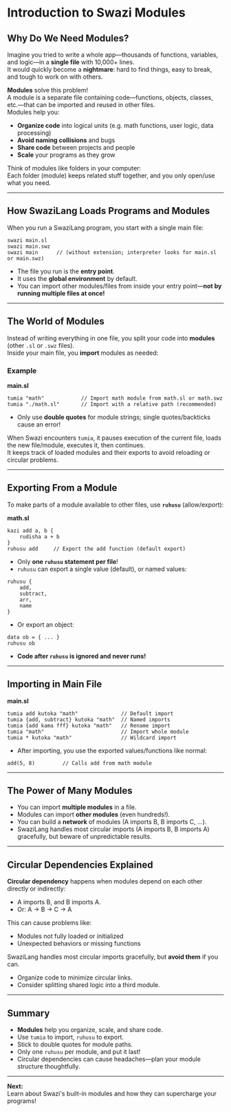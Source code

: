 # Introduction to Swazi Modules

## Why Do We Need Modules?

Imagine you tried to write a whole app—thousands of functions, variables, and logic—in a **single file** with 10,000+ lines.  
It would quickly become a **nightmare**: hard to find things, easy to break, and tough to work on with others.

**Modules** solve this problem!  
A module is a separate file containing code—functions, objects, classes, etc.—that can be imported and reused in other files.  
Modules help you:
- **Organize code** into logical units (e.g. math functions, user logic, data processing)
- **Avoid naming collisions** and bugs
- **Share code** between projects and people
- **Scale** your programs as they grow

Think of modules like folders in your computer:  
Each folder (module) keeps related stuff together, and you only open/use what you need.

---

## How SwaziLang Loads Programs and Modules

When you run a SwaziLang program, you start with a single main file:

```
swazi main.sl
swazi main.swz
swazi main      // (without extension; interpreter looks for main.sl or main.swz)
```

- The file you run is the **entry point**.
- It uses the **global environment** by default.
- You can import other modules/files from inside your entry point—**not by running multiple files at once!**

---

## The World of Modules

Instead of writing everything in one file, you split your code into **modules** (other `.sl` or `.swz` files).  
Inside your main file, you **import** modules as needed:

### Example

**main.sl**
```swazi
tumia "math"            // Import math module from math.sl or math.swz
tumia "./math.sl"       // Import with a relative path (recommended)
```
- Only use **double quotes** for module strings; single quotes/backticks cause an error!

When Swazi encounters `tumia`, it pauses execution of the current file, loads the new file/module, executes it, then continues.  
It keeps track of loaded modules and their exports to avoid reloading or circular problems.

---

## Exporting From a Module

To make parts of a module available to other files, use **`ruhusu`** (allow/export):

**math.sl**
```swazi
kazi add a, b {
    rudisha a + b
}
ruhusu add     // Export the add function (default export)
```
- Only **one `ruhusu` statement per file**!
- `ruhusu` can export a single value (default), or named values:
```swazi
ruhusu {
    add,
    subtract,
    arr,
    name
}
```
- Or export an object:
```swazi
data ob = { ... }
ruhusu ob
```
- **Code after `ruhusu` is ignored and never runs!**

---

## Importing in Main File

**main.sl**
```swazi
tumia add kutoka "math"              // Default import
tumia {add, subtract} kutoka "math"  // Named imports
tumia {add kama fff} kutoka "math"   // Rename import
tumia "math"                         // Import whole module
tumia * kutoka "math"                // Wildcard import
```
- After importing, you use the exported values/functions like normal:
```swazi
add(5, 8)         // Calls add from math module
```

---

## The Power of Many Modules

- You can import **multiple modules** in a file.
- Modules can import **other modules** (even hundreds!).
- You can build a **network** of modules (A imports B, B imports C, …).
- SwaziLang handles most circular imports (A imports B, B imports A) gracefully, but beware of unpredictable results.

---

## Circular Dependencies Explained

**Circular dependency** happens when modules depend on each other directly or indirectly:

- A imports B, and B imports A.
- Or: A → B → C → A

This can cause problems like:
- Modules not fully loaded or initialized
- Unexpected behaviors or missing functions

SwaziLang handles most circular imports gracefully, but **avoid them** if you can.
- Organize code to minimize circular links.
- Consider splitting shared logic into a third module.

---

## Summary

- **Modules** help you organize, scale, and share code.
- Use `tumia` to import, `ruhusu` to export.
- Stick to double quotes for module paths.
- Only one `ruhusu` per module, and put it last!
- Circular dependencies can cause headaches—plan your module structure thoughtfully.

---

**Next:**  
Learn about Swazi's built-in modules and how they can supercharge your programs!